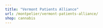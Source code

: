 ```yaml
---
title: "Vermont Patients Alliance"
url: /montpelier/vermont-patients-alliance/
shop: cannabis
---
```


